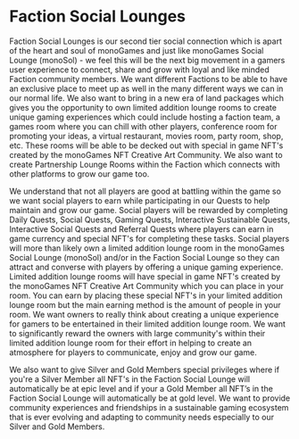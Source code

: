 <h1>Faction Social Lounges</h1>
<p>
Faction Social Lounges is our second tier social connection which is apart of the heart and soul of monoGames and just like monoGames Social Lounge (monoSol) - we feel this will be the next big movement in a gamers user experience to connect, share and grow with loyal and like minded Faction community members. We want different Factions to be able to have an exclusive place to meet up as well in the many different ways we can in our normal life. We also want to bring in a new era of land packages which gives you the opportunity to own limited addition lounge rooms to create unique gaming experiences which could include hosting a faction team, a games room where you can chill with other players, conference room for promoting your ideas, a virtual restaurant, movies room, party room, shop, etc. These rooms will be able to be decked out with special in game NFT's created by the monoGames NFT Creative Art Community. We also want to create Partnership Lounge Rooms within the Faction which connects with other platforms to grow our game too.
  
We understand that not all players are good at battling within the game so we want social players to earn while participating in our Quests to help maintain and grow our game. Social players will be rewarded by completing Daily Quests, Social Quests, Gaming Quests, Interactive Sustainable Quests, Interactive Social Quests and Referral Quests where players can earn in game currency and special NFT's for completing these tasks. Social players will more than likely own a limited addition lounge room in the monoGames Social Lounge (monoSol) and/or in the Faction Social Lounge so they can attract and converse with players by offering a unique gaming experience. Limited addition lounge rooms will have special in game NFT's created by the monoGames NFT Creative Art Community which you can place in your room. You can earn by placing these special NFT's in your limited addition lounge room but the main earning method is the amount of people in your room. We want owners to really think about creating a unique experience for gamers to be entertained in their limited addition lounge room. We want to significantly reward the owners with large community's within their limited addition lounge room for their effort in helping to create an atmosphere for players to communicate, enjoy and grow our game.
  
We also want to give Silver and Gold Members special privileges where if you're a Silver Member all NFT's in the Faction Social Lounge will automatically be at epic level and if your a Gold Member all NFT’s in the Faction Social Lounge will automatically be at gold level. We want to provide community experiences and friendships in a sustainable gaming ecosystem that is ever evolving and adapting to community needs especially to our Silver and Gold Members.
</p>
